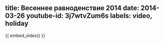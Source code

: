 title: Весеннее равноденствие 2014
date: 2014-03-26
youtube-id: 3j7wtvZum6s
labels: video, holiday
---

{{ embed_video() }}
